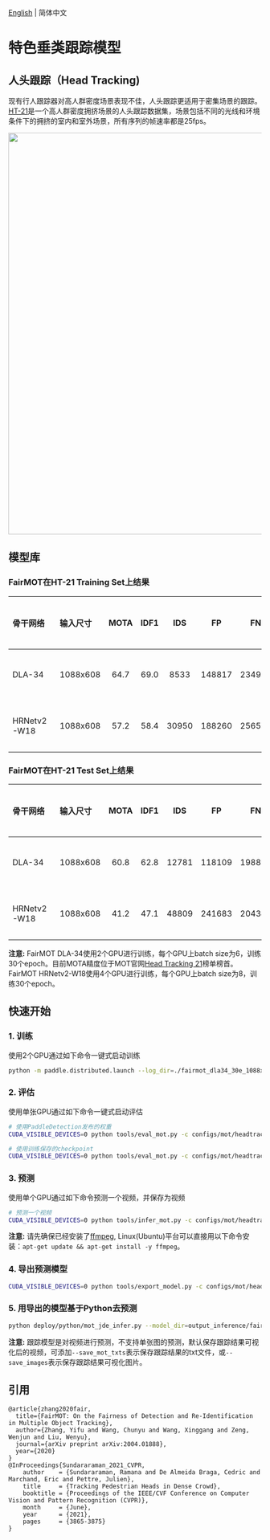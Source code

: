 [English](README.md) | 简体中文
# 特色垂类跟踪模型

## 人头跟踪（Head Tracking)

现有行人跟踪器对高人群密度场景表现不佳，人头跟踪更适用于密集场景的跟踪。
[HT-21](https://motchallenge.net/data/Head_Tracking_21)是一个高人群密度拥挤场景的人头跟踪数据集，场景包括不同的光线和环境条件下的拥挤的室内和室外场景，所有序列的帧速率都是25fps。
<div align="center">
  <img src="../../../docs/images/ht_fairmot.gif" width='800'/>
</div>

## 模型库
### FairMOT在HT-21 Training Set上结果
|    骨干网络      |  输入尺寸 |  MOTA  |  IDF1  |  IDS  |   FP  |   FN   |   FPS   |  下载链接 | 配置文件 |
| :--------------| :------- | :----: | :----: | :---: | :----: | :---: | :------: | :----: |:----: |
| DLA-34         | 1088x608 |  64.7 |  69.0  |   8533  |  148817  |  234970  |     -   | [下载链接](https://paddledet.bj.bcebos.com/models/mot/fairmot_dla34_30e_1088x608_headtracking21.pdparams) | [配置文件](./fairmot_dla34_30e_1088x608_headtracking21.yml) |
| HRNetv2-W18    | 1088x608 |  57.2 |  58.4  |   30950 |  188260  |  256580  |     -   | [下载链接](https://paddledet.bj.bcebos.com/models/mot/fairmot_hrnetv2_w18_dlafpn_30e_1088x608_headtracking21.pdparams) | [配置文件](./fairmot_hrnetv2_w18_dlafpn_30e_1088x608_headtracking21.yml) |


### FairMOT在HT-21 Test Set上结果
|    骨干网络      |  输入尺寸 |  MOTA  |  IDF1  |   IDS  |   FP   |   FN   |    FPS   |  下载链接  | 配置文件 |
| :--------------| :------- | :----: | :----: | :----: | :----: | :----: |:-------: | :----: | :----: |
| DLA-34         | 1088x608 |  60.8  |  62.8  |  12781   |  118109  |  198896 |    -     | [下载链接](https://paddledet.bj.bcebos.com/models/mot/fairmot_dla34_30e_1088x608_headtracking21.pdparams) | [配置文件](./fairmot_dla34_30e_1088x608_headtracking21.yml) |
| HRNetv2-W18    | 1088x608 |  41.2  |  47.1  |  48809   |  241683  |  204346 |    -     | [下载链接](https://paddledet.bj.bcebos.com/models/mot/fairmot_dla34_30e_1088x608_headtracking21.pdparams) | [配置文件](./fairmot_dla34_30e_1088x608_headtracking21.yml) |

**注意:**
 FairMOT DLA-34使用2个GPU进行训练，每个GPU上batch size为6，训练30个epoch。目前MOTA精度位于MOT官网[Head Tracking 21](https://motchallenge.net/results/Head_Tracking_21)榜单榜首。
 FairMOT HRNetv2-W18使用4个GPU进行训练，每个GPU上batch size为8，训练30个epoch。

## 快速开始

### 1. 训练
使用2个GPU通过如下命令一键式启动训练
```bash
python -m paddle.distributed.launch --log_dir=./fairmot_dla34_30e_1088x608_headtracking21/ --gpus 0,1 tools/train.py -c configs/mot/headtracking21/fairmot_dla34_30e_1088x608_headtracking21.yml
```

### 2. 评估
使用单张GPU通过如下命令一键式启动评估
```bash
# 使用PaddleDetection发布的权重
CUDA_VISIBLE_DEVICES=0 python tools/eval_mot.py -c configs/mot/headtracking21/fairmot_dla34_30e_1088x608_headtracking21.yml -o weights=https://paddledet.bj.bcebos.com/models/mot/fairmot_dla34_30e_1088x608_headtracking21.pdparams

# 使用训练保存的checkpoint
CUDA_VISIBLE_DEVICES=0 python tools/eval_mot.py -c configs/mot/headtracking21/fairmot_dla34_30e_1088x608_headtracking21.yml -o weights=output/fairmot_dla34_30e_1088x608_headtracking21/model_final.pdparams
```

### 3. 预测
使用单个GPU通过如下命令预测一个视频，并保存为视频
```bash
# 预测一个视频
CUDA_VISIBLE_DEVICES=0 python tools/infer_mot.py -c configs/mot/headtracking21/fairmot_dla34_30e_1088x608_headtracking21.yml -o weights=https://paddledet.bj.bcebos.com/models/mot/fairmot_dla34_30e_1088x608_headtracking21.pdparams --video_file={your video name}.mp4  --save_videos
```
**注意:**
 请先确保已经安装了[ffmpeg](https://ffmpeg.org/ffmpeg.html), Linux(Ubuntu)平台可以直接用以下命令安装：`apt-get update && apt-get install -y ffmpeg`。

### 4. 导出预测模型
```bash
CUDA_VISIBLE_DEVICES=0 python tools/export_model.py -c configs/mot/headtracking21/fairmot_dla34_30e_1088x608_headtracking21.yml -o weights=https://paddledet.bj.bcebos.com/models/mot/fairmot_dla34_30e_1088x608_headtracking21.pdparams
```

### 5. 用导出的模型基于Python去预测
```bash
python deploy/python/mot_jde_infer.py --model_dir=output_inference/fairmot_dla34_30e_1088x608_headtracking21 --video_file={your video name}.mp4 --device=GPU --save_mot_txts
```
**注意:**
 跟踪模型是对视频进行预测，不支持单张图的预测，默认保存跟踪结果可视化后的视频，可添加`--save_mot_txts`表示保存跟踪结果的txt文件，或`--save_images`表示保存跟踪结果可视化图片。

## 引用
```
@article{zhang2020fair,
  title={FairMOT: On the Fairness of Detection and Re-Identification in Multiple Object Tracking},
  author={Zhang, Yifu and Wang, Chunyu and Wang, Xinggang and Zeng, Wenjun and Liu, Wenyu},
  journal={arXiv preprint arXiv:2004.01888},
  year={2020}
}
@InProceedings{Sundararaman_2021_CVPR,
    author    = {Sundararaman, Ramana and De Almeida Braga, Cedric and Marchand, Eric and Pettre, Julien},
    title     = {Tracking Pedestrian Heads in Dense Crowd},
    booktitle = {Proceedings of the IEEE/CVF Conference on Computer Vision and Pattern Recognition (CVPR)},
    month     = {June},
    year      = {2021},
    pages     = {3865-3875}
}
```
